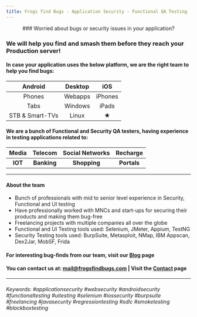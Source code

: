```yaml
---
title: Frogs find Bugs - Application Security - Functional QA Testing
---
```


<center> ### Worried about bugs or security issues in your application? </center>

### We will help you find and smash them before they reach your Production server!

#### In case your application uses the below platform, we are the right team to help you find bugs:

| Android | Desktop | iOS |
|:--:|:--:|:--:|
| Phones | Webapps | iPhones |
| Tabs | Windows | iPads |
| STB & Smart-TVs | Linux | ★ |


#### We are a bunch of Functional and Security QA testers, having experience in testing applications related to:

| Media  | Telecom  | Social Networks | Recharge |
| :---: | :---: | :---: | :---: |
| **IOT**  | **Banking**  | **Shopping** | **Portals** |

____
    
#### About the team

- Bunch of professionals with mid to senior level experience in Security, Functional and UI testing
- Have professionally worked with MNCs and start-ups for securing their products and making them bug-free
- Freelancing projects with multiple companies all over the globe
- Functional and UI Testing tools used: Selenium, JMeter, Appium, TestNG
- Security Testing tools used: BurpSuite, Metasploit, NMap, IBM Appscan, Dex2Jar, MobSF, Frida
    
#### For interesting bug-finds from our team, visit our [Blog](/blog/) page
#### You can contact us at: mail@frogsfindbugs.com | Visit the [Contact](/contact/) page

____


###### Keywords: #applicationsecurity #websecurity #androidsecurity #functionaltesting #uitesting #selenium #iossecurity #burpsuite #freelancing #javasecurity #regressiontesting #sdlc #smoketesting #blackboxtesting
 
    
